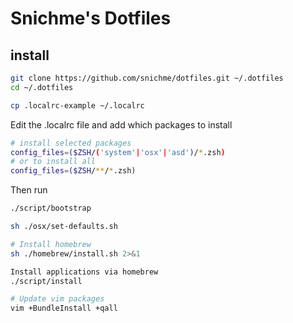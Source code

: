 # Snichme's Dotfiles

## install

```sh
git clone https://github.com/snichme/dotfiles.git ~/.dotfiles
cd ~/.dotfiles
```
```sh
cp .localrc-example ~/.localrc
```

Edit the .localrc file and add which packages to install

```sh
# install selected packages
config_files=($ZSH/('system'|'osx'|'asd')/*.zsh)
# or to install all
config_files=($ZSH/**/*.zsh)
```

Then run

```sh
./script/bootstrap

sh ./osx/set-defaults.sh

# Install homebrew
sh ./homebrew/install.sh 2>&1

Install applications via homebrew
./script/install

# Update vim packages
vim +BundleInstall +qall



